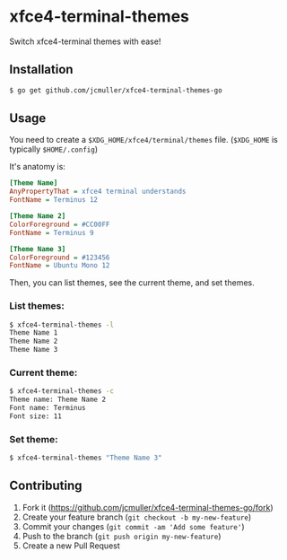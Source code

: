 # xfce4-terminal-themes

Switch xfce4-terminal themes with ease!

## Installation
```bash
$ go get github.com/jcmuller/xfce4-terminal-themes-go
```

## Usage

You need to create a `$XDG_HOME/xfce4/terminal/themes` file.
(`$XDG_HOME` is typically `$HOME/.config`)

It's anatomy is:

```ini
[Theme Name]
AnyPropertyThat = xfce4 terminal understands
FontName = Terminus 12

[Theme Name 2]
ColorForeground = #CC00FF
FontName = Terminus 9

[Theme Name 3]
ColorForeground = #123456
FontName = Ubuntu Mono 12
```

Then, you can list themes, see the current theme, and set themes.

### List themes:
```sh
$ xfce4-terminal-themes -l
Theme Name 1
Theme Name 2
Theme Name 3
```

### Current theme:
```sh
$ xfce4-terminal-themes -c
Theme name: Theme Name 2
Font name: Terminus
Font size: 11
```

### Set theme:
```sh
$ xfce4-terminal-themes "Theme Name 3"
```

## Contributing

1. Fork it (https://github.com/jcmuller/xfce4-terminal-themes-go/fork)
2. Create your feature branch (`git checkout -b my-new-feature`)
3. Commit your changes (`git commit -am 'Add some feature'`)
4. Push to the branch (`git push origin my-new-feature`)
5. Create a new Pull Request

